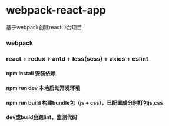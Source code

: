 # webpack-react-app
基于webpack创建react中台项目

### webpack
### react + redux + antd + less(scss) + axios + eslint

#### npm install 安装依赖
#### npm run dev 本地启动开发环境
#### npm run build 构建bundle包（js + css），已配置成分别打包js,css
#### dev或build会跑lint，监测代码
